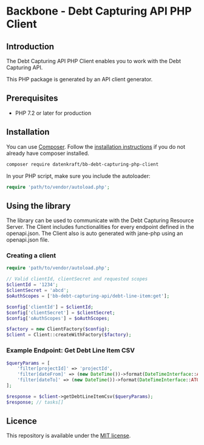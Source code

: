 # Backbone - Debt Capturing API PHP Client

## Introduction

The Debt Capturing API PHP Client enables you to work with the Debt Capturing API.

This PHP package is generated by an API client generator.

## Prerequisites

- PHP 7.2 or later for production

## Installation

You can use [Composer](https://getcomposer.org/). Follow the [installation instructions](https://getcomposer.org/doc/00-intro.md) if you do not already have composer installed.

~~~~ bash
composer require datenkraft/bb-debt-capturing-php-client
~~~~

In your PHP script, make sure you include the autoloader:

~~~~ php
require 'path/to/vendor/autoload.php';
~~~~

## Using the library

The library can be used to communicate with the Debt Capturing Resource Server.
The Client includes functionalities for every endpoint defined in the openapi.json.
The Client also is auto generated with jane-php using an openapi.json file.

### Creating a client

~~~~ php
require 'path/to/vendor/autoload.php';

// Valid clientId, clientSecret and requested scopes
$clientId = '1234';
$clientSecret = 'abcd';
$oAuthScopes = ['bb-debt-capturing-api/debt-line-item:get'];

$config['clientId'] = $clientId;
$config['clientSecret'] = $clientSecret;
$config['oAuthScopes'] = $oAuthScopes;

$factory = new ClientFactory($config);
$client = Client::createWithFactory($factory);
~~~~

### Example Endpoint: Get Debt Line Item CSV
~~~~ php
$queryParams = [
    'filter[projectId]' => 'projectId',
    'filter[dateFrom]' => (new DateTime())->format(DateTimeInterface::ATOM),
    'filter[dateTo]' => (new DateTime())->format(DateTimeInterface::ATOM),
];

$response = $client->getDebtLineItemCsv($queryParams);
$response; // tasks[]

~~~~

## Licence
This repository is available under the [MIT license](https://opensource.org/licenses/MIT).
